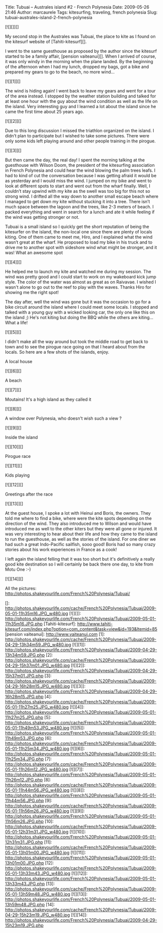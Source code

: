 Title: Tubuai – Australes island #2 - French Polynesia
Date: 2009-05-26 21:46
Author: marcaurele
Tags: kitesurfing, traveling, french polynesia
Slug: tubuai-australes-island-2-french-polynesia

[![][]][]  

My second stop in the Australes was Tubuai, the place to kite as I found
on the kitesurf website of [Tahiti-kitesurf][].

</p>

I went to the same guesthouse as proposed by the author since the
kitesurf started to be a family affair, [pension vaiteanui][]. When I
arrived of course, it was only windy in the morning when the plane
landed. By the beginning of the afternoon when I had my lunch, dropped
my bags, got a bike and prepared my gears to go to the beach, no more
wind...  

[![][1]][]

</p>

The wind is hiding again! I went back to leave my gears and went for a
tour of the area instead. I stopped by the weather station building and
talked for at least one hour with the guy about the wind condition as
well as the life on the island. Very interesting guy and I learned a lot
about the island since he came the first time about 25 years ago.  

[![][2]][]

</p>

Due to this long discussion I missed the triathlon organized on the
island. I didn’t plan to participate but I wished to take some pictures.
There were only some kids left playing around and other people training
in the pirogue.  

[![][3]][]

</p>

But then came the day, the real day! I spent the morning talking at the
guesthouse with Wilson Doom, the president of the kitesurfing
association in French Polynesia and could hear the wind blowing the palm
trees leafs. I had to kind of cut the conversation because I was getting
afraid it would be as yesterday and I would miss the wind. I jumped on
my bike and went to look at different spots to start and went out from
the wharf finally. Well, I couldn’t stay upwind with my kite as the
swell was too big for this not so strong wind. I drifted all the way
down to another small escape beach where I managed to get down my kite
without stucking it into a tree. There isn’t much space between the
lagoon and the trees, like 2-3 meters of beach. I packed everything and
went in search for a lunch and ate it while feeling if the wind was
getting stronger or not.  

Tubuai is a small island so I quickly get the short reputation of being
the kitesurfer on the island, the non-local one since there are plenty
of locals kiting. One of them came to meet me, Hiro, and I explained
what the wind wasn’t great at the wharf. He proposed to load my bike in
his truck and to drive me to another spot with sideshore wind what might
be stronger, and it was! What an awesome spot  

[![][4]][]

</p>

He helped me to launch my kite and watched me during my session. The
wind was pretty good and I could start to work on my wakeboard kick jump
style. The color of the water was almost as great as on Raivavae. I
wished I wasn't alone to go out to the reef to play with the waves.
Thanks Hiro for showing me the right spot!

</p>

The day after, well the wind was gone but it was the occasion to go for
a bike circuit around the island where I could meet some locals. I
stopped and talked with a young guy with a wicked looking car, the only
one like this on the island ;) He's not kiting but doing the BBQ while
the others are kiting... What a life!  

[![][5]][]  

I didn't make all the way around but took the middle road to get back to
town and to see the pirogue race going on that I heard about from the
locals. So here are a few shots of the islands, enjoy.

</p>

A local house  

[![][6]][]

</p>

A beach  

[![][7]][]

</p>

Moutains! It's a high island as they called it  

[![][8]][]

</p>

A window over Polynesia, who doesn't wish such a view ?  

[![][9]][]

</p>

Inside the island  

[![][10]][]

</p>

Pirogue race  

[![][11]][]

</p>

Kids playing  

[![][12]][]

</p>

Greetings after the race  

[![][13]][]

</p>

At the guest house, I spoke a lot with Heinui and Boris, the owners.
They told me where to find a bike, where were the kite spots depending
on the direction of the wind. They also introduced me to Wilson and
would have introduced me as well to the other kiters but they were all
gone or injured. It was very interesting to hear about their life and
how they came to the island to run the guesthouse, as well as the
stories of the island. For one diner we had such a great Indo-Pacific
sailfish, sooo good! Boris had so many crazy stories about his work
experiences in France as a cook!  

I left again the island felling that it was too short but it's
definitively a really good kite destination so I will certainly be back
there one day, to kite from Motu One :-)  

[![][14]][]

</p>

All the pictures:
<http://photos.shakeyourlife.com/French%20Polynesia/Tubuai/>

</p>

  []: http://photos.shakeyourlife.com/cache/French%20Polynesia/Tubuai/2009-05-01-11h35m16.JPG_w480.jpg
  [![][]]: http://photos.shakeyourlife.com/French%20Polynesia/Tubuai/2009-05-01-11h35m16.JPG.php
  [Tahiti-kitesurf]: http://www.tahiti-kitesurf.com/index.php?option=com_content&task=view&id=193&Itemid=85
  [pension vaiteanui]: http://www.vaiteanui.com
  [1]: http://photos.shakeyourlife.com/cache/French%20Polynesia/Tubuai/2009-04-29-13h34m59.JPG_w480.jpg
  [![][1]]: http://photos.shakeyourlife.com/French%20Polynesia/Tubuai/2009-04-29-13h34m59.JPG.php
  [2]: http://photos.shakeyourlife.com/cache/French%20Polynesia/Tubuai/2009-04-29-15h37m01.JPG_w480.jpg
  [![][2]]: http://photos.shakeyourlife.com/French%20Polynesia/Tubuai/2009-04-29-15h37m01.JPG.php
  [3]: http://photos.shakeyourlife.com/cache/French%20Polynesia/Tubuai/2009-04-29-16h28m15.JPG_w480.jpg
  [![][3]]: http://photos.shakeyourlife.com/French%20Polynesia/Tubuai/2009-04-29-16h28m15.JPG.php
  [4]: http://photos.shakeyourlife.com/cache/French%20Polynesia/Tubuai/2009-05-01-11h27m25.JPG_w480.jpg
  [![][4]]: http://photos.shakeyourlife.com/French%20Polynesia/Tubuai/2009-05-01-11h27m25.JPG.php
  [5]: http://photos.shakeyourlife.com/cache/French%20Polynesia/Tubuai/2009-05-01-11h49m53.JPG_w480.jpg
  [![][5]]: http://photos.shakeyourlife.com/French%20Polynesia/Tubuai/2009-05-01-11h49m53.JPG.php
  [6]: http://photos.shakeyourlife.com/cache/French%20Polynesia/Tubuai/2009-05-01-11h25m34.JPG_w480.jpg
  [![][6]]: http://photos.shakeyourlife.com/French%20Polynesia/Tubuai/2009-05-01-11h25m34.JPG.php
  [7]: http://photos.shakeyourlife.com/cache/French%20Polynesia/Tubuai/2009-05-01-11h26m12.JPG_w480.jpg
  [![][7]]: http://photos.shakeyourlife.com/French%20Polynesia/Tubuai/2009-05-01-11h26m12.JPG.php
  [8]: http://photos.shakeyourlife.com/cache/French%20Polynesia/Tubuai/2009-05-01-11h44m56.JPG_w480.jpg
  [![][8]]: http://photos.shakeyourlife.com/French%20Polynesia/Tubuai/2009-05-01-11h44m56.JPG.php
  [9]: http://photos.shakeyourlife.com/cache/French%20Polynesia/Tubuai/2009-05-01-11h56m26.JPG_w480.jpg
  [![][9]]: http://photos.shakeyourlife.com/French%20Polynesia/Tubuai/2009-05-01-11h56m26.JPG.php
  [10]: http://photos.shakeyourlife.com/cache/French%20Polynesia/Tubuai/2009-05-01-12h31m31.JPG_w480.jpg
  [![][10]]: http://photos.shakeyourlife.com/French%20Polynesia/Tubuai/2009-05-01-12h31m31.JPG.php
  [11]: http://photos.shakeyourlife.com/cache/French%20Polynesia/Tubuai/2009-05-01-13h01m00.JPG_w480.jpg
  [![][11]]: http://photos.shakeyourlife.com/French%20Polynesia/Tubuai/2009-05-01-13h01m00.JPG.php
  [12]: http://photos.shakeyourlife.com/cache/French%20Polynesia/Tubuai/2009-05-01-13h33m43.JPG_w480.jpg
  [![][12]]: http://photos.shakeyourlife.com/French%20Polynesia/Tubuai/2009-05-01-13h33m43.JPG.php
  [13]: http://photos.shakeyourlife.com/cache/French%20Polynesia/Tubuai/2009-05-01-13h59m48.JPG_w480.jpg
  [![][13]]: http://photos.shakeyourlife.com/French%20Polynesia/Tubuai/2009-05-01-13h59m48.JPG.php
  [14]: http://photos.shakeyourlife.com/cache/French%20Polynesia/Tubuai/2009-04-29-15h23m19.JPG_w480.jpg
  [![][14]]: http://photos.shakeyourlife.com/French%20Polynesia/Tubuai/2009-04-29-15h23m19.JPG.php
